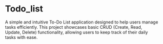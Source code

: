 # Todo_list
A simple and intuitive To-Do List application designed to help users manage tasks efficiently. This project showcases basic CRUD (Create, Read, Update, Delete) functionality, allowing users to keep track of their daily tasks with ease.
